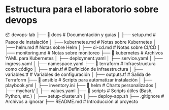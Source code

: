 # Estructura para el laboratorio sobre devops

📦 devops-lab
├── 📂 docs              # Documentación y guías
│   ├── setup.md        # Pasos de instalación
│   ├── kubernetes.md   # Notas sobre Kubernetes
│   ├── helm.md         # Notas sobre Helm
│   ├── ci-cd.md        # Notas sobre CI/CD
│   ├── monitoring.md   # Notas sobre monitoreo
├── 📂 kubernetes        # Archivos YAML para Kubernetes
│   ├── deployment.yaml
│   ├── service.yaml
│   ├── ingress.yaml
│   ├── namespace.yaml
├── 📂 terraform         # Infraestructura como código
│   ├── main.tf         # Definición de infraestructura
│   ├── variables.tf    # Variables de configuración
│   ├── outputs.tf      # Salida de Terraform
├── 📂 ansible          # Scripts para automatizar instalación
│   ├── playbook.yml
│   ├── inventory.ini
├── 📂 helm             # Charts personalizados
│   ├── mychart/
│   ├── values.yaml
├── 📂 scripts          # Scripts útiles (Bash, Python, etc.)
│   ├── setup-cluster.sh
│   ├── deploy-app.sh
├── .gitignore          # Archivos a ignorar
├── README.md           # Introducción al proyecto